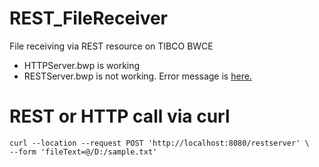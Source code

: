 # REST_FileReceiver
File receiving via REST resource on TIBCO BWCE
- HTTPServer.bwp is working
- RESTServer.bwp is not working. Error message is [here.](./err/console.log)

# REST or HTTP call via curl
```
curl --location --request POST 'http://localhost:8080/restserver' \
--form 'fileText=@/D:/sample.txt'
```

